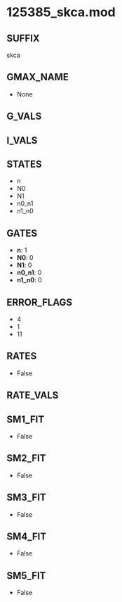 # 125385_skca.mod

## SUFFIX

skca

## GMAX_NAME

- None

## G_VALS


## I_VALS


## STATES

- n
- N0
- N1
- n0_n1
- n1_n0

## GATES

- **n**: 1
- **N0**: 0
- **N1**: 0
- **n0_n1**: 0
- **n1_n0**: 0

## ERROR_FLAGS

- 4
- 1
- 11

## RATES

- False

## RATE_VALS


## SM1_FIT

- False

## SM2_FIT

- False

## SM3_FIT

- False

## SM4_FIT

- False

## SM5_FIT

- False

